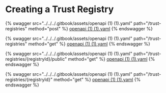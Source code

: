 # Creating a Trust Registry

{% swagger src="../../../.gitbook/assets/openapi (1) (1).yaml" path="/trust-registries" method="post" %}
[openapi (1) (1).yaml](<../../../.gitbook/assets/openapi (1) (1).yaml>)
{% endswagger %}

{% swagger src="../../../.gitbook/assets/openapi (1) (1).yaml" path="/trust-registries" method="get" %}
[openapi (1) (1).yaml](<../../../.gitbook/assets/openapi (1) (1).yaml>)
{% endswagger %}

{% swagger src="../../../.gitbook/assets/openapi (1) (1).yaml" path="/trust-registries/{registryId}/public" method="get" %}
[openapi (1) (1).yaml](<../../../.gitbook/assets/openapi (1) (1).yaml>)
{% endswagger %}

{% swagger src="../../../.gitbook/assets/openapi (1) (1).yaml" path="/trust-registries/{registryId}" method="get" %}
[openapi (1) (1).yaml](<../../../.gitbook/assets/openapi (1) (1).yaml>)
{% endswagger %}
